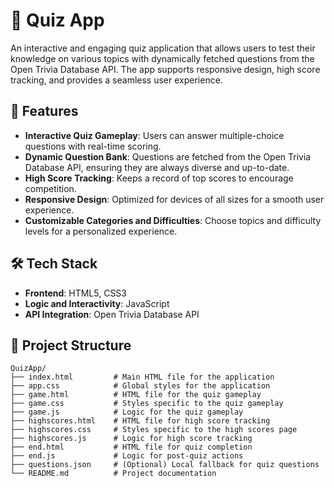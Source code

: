 # 🧠 Quiz App

An interactive and engaging quiz application that allows users to test their knowledge on various topics with dynamically fetched questions from the Open Trivia Database API. The app supports responsive design, high score tracking, and provides a seamless user experience.

## 🚀 Features
- **Interactive Quiz Gameplay**: Users can answer multiple-choice questions with real-time scoring.
- **Dynamic Question Bank**: Questions are fetched from the Open Trivia Database API, ensuring they are always diverse and up-to-date.
- **High Score Tracking**: Keeps a record of top scores to encourage competition.
- **Responsive Design**: Optimized for devices of all sizes for a smooth user experience.
- **Customizable Categories and Difficulties**: Choose topics and difficulty levels for a personalized experience.

## 🛠️ Tech Stack
- **Frontend**: HTML5, CSS3
- **Logic and Interactivity**: JavaScript
- **API Integration**: Open Trivia Database API

## 📂 Project Structure
```plaintext
QuizApp/
├── index.html         # Main HTML file for the application
├── app.css            # Global styles for the application
├── game.html          # HTML file for the quiz gameplay
├── game.css           # Styles specific to the quiz gameplay
├── game.js            # Logic for the quiz gameplay
├── highscores.html    # HTML file for high score tracking
├── highscores.css     # Styles specific to the high scores page
├── highscores.js      # Logic for high score tracking
├── end.html           # HTML file for quiz completion
├── end.js             # Logic for post-quiz actions
├── questions.json     # (Optional) Local fallback for quiz questions
└── README.md          # Project documentation
